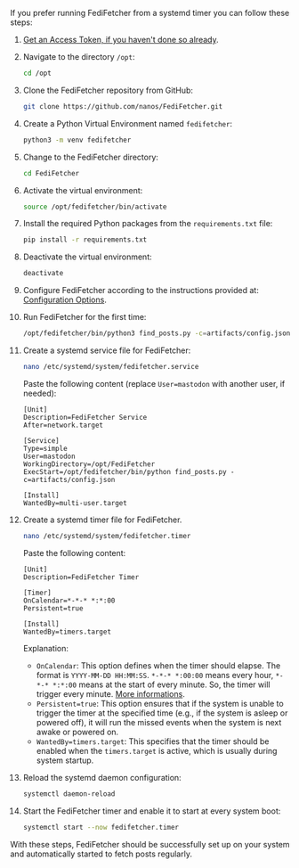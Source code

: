 If you prefer running FediFetcher from a systemd timer you can follow these steps:

1. [Get an Access Token, if you haven't done so already](https://github.com/nanos/FediFetcher/wiki/Getting-an-access-token-for-FediFetcher).

1. Navigate to the directory `/opt`:
    ```bash
    cd /opt
    ```

2. Clone the FediFetcher repository from GitHub:
    ```bash
    git clone https://github.com/nanos/FediFetcher.git
    ```

3. Create a Python Virtual Environment named `fedifetcher`:
    ```bash
    python3 -m venv fedifetcher
    ```

4. Change to the FediFetcher directory:
    ```bash
    cd FediFetcher
    ```

5. Activate the virtual environment:
    ```bash
    source /opt/fedifetcher/bin/activate
    ```

6. Install the required Python packages from the `requirements.txt` file:
    ```bash
    pip install -r requirements.txt
    ```

7. Deactivate the virtual environment:
    ```bash
    deactivate
    ```

8. Configure FediFetcher according to the instructions provided at: [Configuration Options](https://github.com/nanos/FediFetcher/wiki/FediFetcher-configuration-options).

9. Run FediFetcher for the first time:
    ```bash
    /opt/fedifetcher/bin/python3 find_posts.py -c=artifacts/config.json
    ```

10. Create a systemd service file for FediFetcher:
    ```bash
    nano /etc/systemd/system/fedifetcher.service
    ```
    Paste the following content (replace `User=mastodon` with another user, if needed):
    ```
    [Unit]
    Description=FediFetcher Service
    After=network.target

    [Service]
    Type=simple
    User=mastodon
    WorkingDirectory=/opt/FediFetcher
    ExecStart=/opt/fedifetcher/bin/python find_posts.py -c=artifacts/config.json

    [Install]
    WantedBy=multi-user.target
    ```
    
11. Create a systemd timer file for FediFetcher.
    ```bash
    nano /etc/systemd/system/fedifetcher.timer
    ```
    Paste the following content:
    ```
    [Unit]
    Description=FediFetcher Timer

    [Timer]
    OnCalendar=*-*-* *:*:00
    Persistent=true

    [Install]
    WantedBy=timers.target
    ```

    Explanation:
    - `OnCalendar`: This option defines when the timer should elapse. The format is `YYYY-MM-DD HH:MM:SS`. `*-*-* *:00:00` means every hour, `*-*-* *:*:00` means at the start of every minute. So, the timer will trigger every minute. [More informations](https://silentlad.com/systemd-timers-oncalendar-(cron)-format-explained).
    - `Persistent=true`: This option ensures that if the system is unable to trigger the timer at the specified time (e.g., if the system is asleep or powered off), it will run the missed events when the system is next awake or powered on.
    - `WantedBy=timers.target`: This specifies that the timer should be enabled when the `timers.target` is active, which is usually during system startup.

12. Reload the systemd daemon configuration:
    ```bash
    systemctl daemon-reload
    ```

13. Start the FediFetcher timer and enable it to start at every system boot:
    ```bash
    systemctl start --now fedifetcher.timer
    ```

With these steps, FediFetcher should be successfully set up on your system and automatically started to fetch posts regularly.